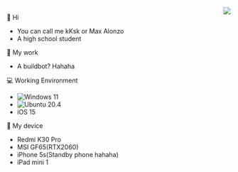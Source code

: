 <img align="right" src="https://github-readme-stats.vercel.app/api?username=Zj031210&include_all_commits=true&show_icons=true&hide_title=tru&hide_border=true" />

👋 Hi
- You can call me kKsk or Max Alonzo
- A high school student

📁 My work
- A buildbot? Hahaha

💻 Working Environment
- ![Windows 11](https://img.shields.io/badge/Windows%2011-00adef?style=flat-square&logo=windows&logoColor=ffffff)
- ![Ubuntu 20.4](https://img.shields.io/badge/Ubuntu%2021%2e04-dd4814?style=flat-square&logo=ubuntu&logoColor=ffffff)
- iOS 15

📱 My device
- Redmi K30 Pro
- MSI GF65(RTX2060)
- iPhone 5s(Standby phone hahaha)
- iPad mini 1
